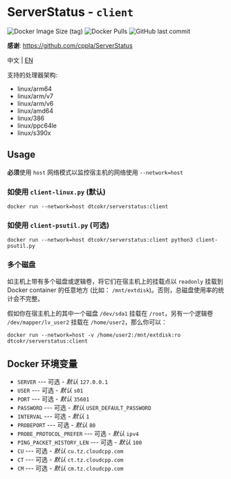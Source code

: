 # ServerStatus - `client`

![Docker Image Size (tag)](https://img.shields.io/docker/image-size/dtcokr/serverstatus/client)
![Docker Pulls](https://img.shields.io/docker/pulls/dtcokr/serverstatus)
![GitHub last commit](https://img.shields.io/github/last-commit/dtcokr/docker-serverstatus)

**感谢**: https://github.com/cppla/ServerStatus

中文 | [EN](https://github.com/dtcokr/docker-serverstatus/blob/client/README_EN.md)

支持的处理器架构: 
- linux/arm64
- linux/arm/v7
- linux/arm/v6
- linux/amd64
- linux/386
- linux/ppc64le
- linux/s390x


## Usage

**必须**使用 `host` 网络模式以监控宿主机的网络使用 `--network=host`

### 如使用 `client-linux.py` (**默认**)

`docker run --network=host dtcokr/serverstatus:client`

### 如使用 `client-psutil.py` (**可选**)

`docker run --network=host dtcokr/serverstatus:client python3 client-psutil.py`

### 多个磁盘

 如主机上带有多个磁盘或逻辑卷，将它们在宿主机上的挂载点以 `readonly` 挂载到 Docker container 的任意地方 (比如： `/mnt/extdisk`)。否则，总磁盘使用率的统计会不完整。

假如你在宿主机上的其中一个磁盘 `/dev/sda1` 挂载在 `/root`，另有一个逻辑卷 `/dev/mapper/lv_user2` 挂载在 `/home/user2`，那么你可以：

`docker run --network=host -v /home/user2:/mnt/extdisk:ro dtcokr/serverstatus:client`

## Docker 环境变量

- `SERVER` --- 可选 - _默认_ `127.0.0.1`
- `USER` --- 可选 - _默认_ `s01`
- `PORT` --- 可选 - _默认_ `35601`
- `PASSWORD` --- 可选 - _默认_ `USER_DEFAULT_PASSWORD`
- `INTERVAL` --- 可选 - _默认_ `1`
- `PROBEPORT` --- 可选 - _默认_ `80`
- `PROBE_PROTOCOL_PREFER` --- 可选 - _默认_ `ipv4`
- `PING_PACKET_HISTORY_LEN` --- 可选 - _默认_ `100`
- `CU` --- 可选 - _默认_ `cu.tz.cloudcpp.com`
- `CT` --- 可选 - _默认_ `ct.tz.cloudcpp.com`
- `CM` --- 可选 - _默认_ `cm.tz.cloudcpp.com`
